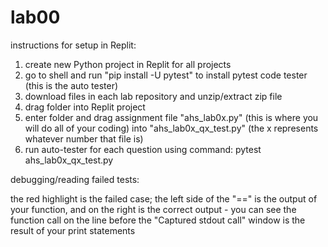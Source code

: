 # lab00

instructions for setup in Replit:

1. create new Python project in Replit for all projects
2. go to shell and run "pip install -U pytest" to install pytest code tester (this is the auto tester)
3. download files in each lab repository and unzip/extract zip file
4. drag folder into Replit project
5. enter folder and drag assignment file "ahs_lab0x.py" (this is where you will do all of your coding) into "ahs_lab0x_qx_test.py" (the x represents whatever number that file is)
6. run auto-tester for each question using command: pytest ahs_lab0x_qx_test.py


debugging/reading failed tests:

the red highlight is the failed case; the left side of the "==" is the output of your function, and on the right is the correct output - you can see the function call on the line before
the "Captured stdout call" window is the result of your print statements
